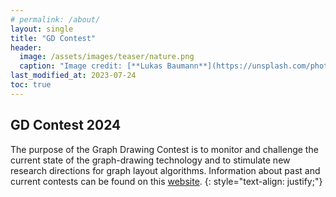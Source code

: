 ```yaml
---
# permalink: /about/
layout: single
title: "GD Contest"
header:
  image: /assets/images/teaser/nature.png
  caption: "Image credit: [**Lukas Baumann**](https://unsplash.com/photos/3HfojmWqSBc)"
last_modified_at: 2023-07-24
toc: true
---
```


## GD Contest 2024

The purpose of the Graph Drawing Contest is to monitor and challenge the current state of the graph-drawing technology and to stimulate new research directions for graph layout algorithms. Information about past and current contests can be found on this [website](http://mozart.diei.unipg.it/gdcontest/).
{: style="text-align: justify;"}


<!-- ## Important Dates


| Events                      | Dates                                 |
|-----------------------------|---------------------------------------|
| Contest deadline	 	        | Tuesday, 6 September 2022             | 

## Contest Committee

* Philipp Kindermann (chair), Universität Trier, Germany
* Tamara Mchedlidze, Utrecht University, The Netherlands
* Wouter Meulemans, TU Eindhoven, The Netherlands
-->

